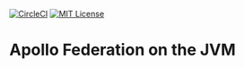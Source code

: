 [![CircleCI](https://circleci.com/gh/apollographql/federation-jvm.svg?style=svg&circle-token=06a108f8cf15baf0a55228c9836cc25ee0aa5a50)](https://circleci.com/gh/apollographql/federation-jvm)
[![MIT License](https://img.shields.io/github/license/apollographql/federation-jvm.svg)](LICENSE)

# Apollo Federation on the JVM

